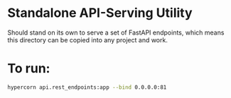 # Standalone API-Serving Utility
Should stand on its own to serve a set of FastAPI endpoints, which means this
 directory can be copied into any project and work. 
 
# To run:
```bash
hypercorn api.rest_endpoints:app --bind 0.0.0.0:81
```
